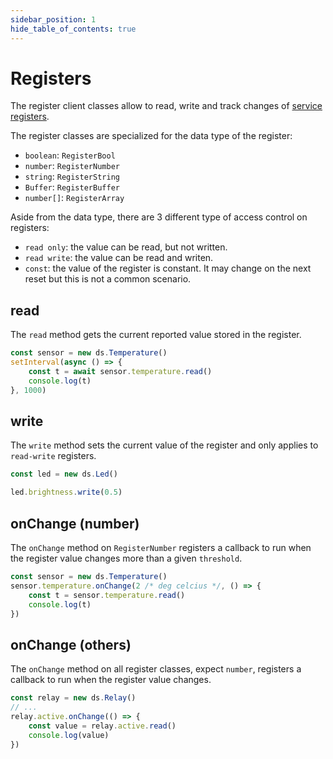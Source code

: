 ```yaml
---
sidebar_position: 1
hide_table_of_contents: true
---
```


# Registers

The register client classes allow to read, write and track changes of [service registers](https://microsoft.github.io/jacdac-docs/reference/protocol/#registers).

The register classes are specialized for the data type of the register:

- `boolean`: `RegisterBool`
- `number`: `RegisterNumber`
- `string`: `RegisterString`
- `Buffer`: `RegisterBuffer`
- `number[]`: `RegisterArray`

Aside from the data type, there are 3 different type of access control on registers:

- `read only`: the value can be read, but not written.
- `read write`: the value can be read and writen.
- `const`: the value of the register is constant. It may change on the next reset but this is not a common scenario.

## read

The `read` method gets the current reported value stored in the register.

```ts
const sensor = new ds.Temperature()
setInterval(async () => {
    const t = await sensor.temperature.read()
    console.log(t)
}, 1000)
```

## write

The `write` method sets the current value of the register and only applies to `read-write` registers.

```ts
const led = new ds.Led()

led.brightness.write(0.5)
```

## onChange (number)

The `onChange` method on `RegisterNumber` registers a callback to run when the register value changes more than a given `threshold`.

```ts
const sensor = new ds.Temperature()
sensor.temperature.onChange(2 /* deg celcius */, () => {
    const t = sensor.temperature.read()
    console.log(t)
})
```

## onChange (others)

The `onChange` method on all register classes, expect `number`, registers a callback to run when the register value changes.

```ts
const relay = new ds.Relay()
// ...
relay.active.onChange(() => {
    const value = relay.active.read()
    console.log(value)
})
```

